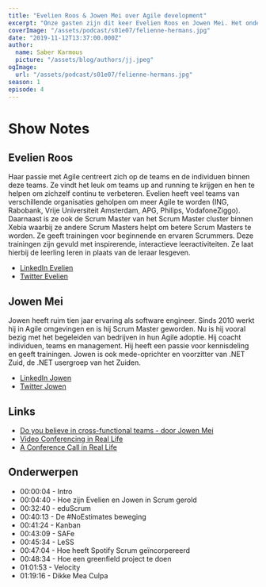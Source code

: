 ```yaml
---
title: "Evelien Roos & Jowen Mei over Agile development"
excerpt: "Onze gasten zijn dit keer Evelien Roos en Jowen Mei. Het onderwerp van deze aflevering is Agile development."
coverImage: "/assets/podcast/s01e07/felienne-hermans.jpg"
date: "2019-11-12T13:37:00.000Z"
author:
  name: Saber Karmous
  picture: "/assets/blog/authors/jj.jpeg"
ogImage:
  url: "/assets/podcast/s01e07/felienne-hermans.jpg"
season: 1
episode: 4
---
```


# Show Notes

## Evelien Roos

Haar passie met Agile centreert zich op de teams en de individuen binnen deze teams. Ze vindt het leuk om teams up and running te krijgen en hen te helpen om zichzelf continu te verbeteren. Evelien heeft veel teams van verschillende organisaties geholpen om meer Agile te worden (ING, Rabobank, Vrije Universiteit Amsterdam, APG, Philips, VodafoneZiggo).
Daarnaast is ze ook de Scrum Master van het Scrum Master cluster binnen Xebia waarbij ze andere Scrum Masters helpt om betere Scrum Masters te worden.
Ze geeft trainingen voor beginnende en ervaren Scrummers. Deze trainingen zijn gevuld met inspirerende, interactieve leeractiviteiten. Ze laat hierbij de leerling leren in plaats van de leraar lesgeven.

- [LinkedIn Evelien](https://www.linkedin.com/in/evelienroos/)
- [Twitter Evelien](https://twitter.com/evelienroos2)

## Jowen Mei

Jowen heeft ruim tien jaar ervaring als software engineer. Sinds 2010 werkt hij in Agile omgevingen en is hij Scrum Master geworden. Nu is hij vooral bezig met het begeleiden van bedrijven in hun Agile adoptie. Hij coacht individuen, teams en management. Hij heeft een passie voor kennisdeling en geeft trainingen. Jowen is ook mede-oprichter en voorzitter van .NET Zuid, de .NET usergroep van het Zuiden.

- [LinkedIn Jowen](https://www.linkedin.com/in/jowenmei/)
- [Twitter Jowen](https://twitter.com/jowenmei)

## Links

- [Do you believe in cross-functional teams - door Jowen Mei](https://agilix.nl/blog/do-you-believe-in-cross-functional-teams/)
- [Video Conferencing in Real Life](https://www.youtube.com/watch?v=JMOOG7rWTPg)
- [A Conference Call in Real Life](https://www.youtube.com/watch?v=DYu_bGbZiiQ)

## Onderwerpen

- 00:00:04 - Intro
- 00:04:40 - Hoe zijn Evelien en Jowen in Scrum gerold
- 00:32:40 - eduScrum
- 00:40:13 - De #NoEstimates beweging
- 00:41:24 - Kanban
- 00:43:09 - SAFe
- 00:45:34 - LeSS
- 00:47:04 - Hoe heeft Spotify Scrum geïncorpereerd
- 00:48:34 - Hoe een greenfield project te doen
- 01:01:53 - Velocity
- 01:19:16 - Dikke Mea Culpa
